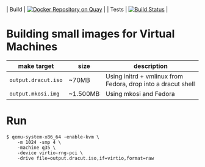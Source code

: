 | Build | [![Docker Repository on Quay](https://quay.io/repository/fabiand/poc-small-vm-images-dracut/status "Docker Repository on Quay")](https://quay.io/repository/fabiand/poc-small-vm-images-dracut) |
| Tests | [![Build Status](https://travis-ci.org/fabiand/poc-small-vm-images.svg?branch=master)](https://travis-ci.org/fabiand/poc-small-vm-images) |

# Building small images for Virtual Machines

| make target         | size     | description |
| ------------------- | -------- | ----------- |
| `output.dracut.iso` |    ~70MB | Using initrd + vmlinux from Fedora, drop into a dracut shell |
| `output.mkosi.img`  | ~1.500MB | Using mkosi and Fedora |

# Run

```
$ qemu-system-x86_64 -enable-kvm \
    -m 1024 -smp 4 \
    -machine q35 \
    -device virtio-rng-pci \
    -drive file=output.dracut.iso,if=virtio,format=raw
```
